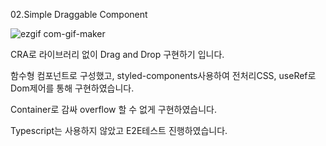 02.Simple Draggable Component

![ezgif com-gif-maker](https://user-images.githubusercontent.com/62928948/111179826-c7299080-85ef-11eb-8279-31d8ba6cfd76.gif)

CRA로 라이브러리 없이 Drag and Drop 구현하기 입니다.

함수형 컴포넌트로 구성했고, styled-components사용하여 전처리CSS, useRef로 Dom제어를 통해 구현하였습니다.

Container로 감싸 overflow 할 수 없게 구현하였습니다.

Typescript는 사용하지 않았고 E2E테스트 진행하였습니다.

